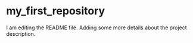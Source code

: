 # my_first_repository

I am editing the README file. Adding some more details about the project description.
